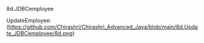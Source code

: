 8d.JDBCemployee

UpdateEmployee:(https://github.com/Chirashri/Chirashri_Advanced_Java/blob/main/8d.Update_JDBCemployee/8d.png)
